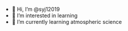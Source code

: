 - 👋 Hi, I’m @syj12019
- 👀 I’m interested in learning
- 🌱 I’m currently learning atmospheric science

<!---
syj12019/syj12019 is a ✨ special ✨ repository because its `README.md` (this file) appears on your GitHub profile.
You can click the Preview link to take a look at your changes.
--->
